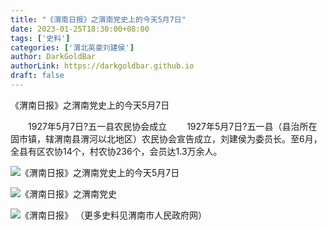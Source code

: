 ```yaml
---
title: "《渭南日报》之渭南党史上的今天5月7日"
date: 2023-01-25T18:30:00+08:00
tags: ['史料']
categories: ['渭北英豪刘建侯']
author: DarkGoldBar
authorLink: https://darkgoldbar.github.io
draft: false
---
```


《渭南日报》之渭南党史上的今天5月7日


　　1927年5月7日?五一县农民协会成立
　　1927年5月7日?五一县（县治所在固市镇，辖渭南县渭河以北地区）农民协会宣告成立，刘建侯为委员长。至6月，全县有区农协14个，村农协236个，会员达1.3万余人。

![《渭南日报》之渭南党史上的今天5月7日](/images/历史上的今天image001.jpg "《渭南日报》之渭南党史上的今天5月7日")

![《渭南日报》之渭南党史](/images/历史上的今天image002.jpg "《渭南日报》之渭南党史")

![《渭南日报》](/images/历史上的今天image003.jpg "《渭南日报》")
（更多史料见渭南市人民政府网）
